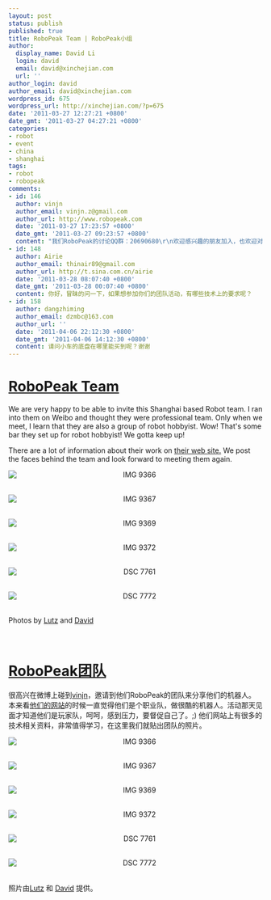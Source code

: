 ```yaml
---
layout: post
status: publish
published: true
title: RoboPeak Team | RoboPeak小组
author:
  display_name: David Li
  login: david
  email: david@xinchejian.com
  url: ''
author_login: david
author_email: david@xinchejian.com
wordpress_id: 675
wordpress_url: http://xinchejian.com/?p=675
date: '2011-03-27 12:27:21 +0800'
date_gmt: '2011-03-27 04:27:21 +0800'
categories:
- robot
- event
- china
- shanghai
tags:
- robot
- robopeak
comments:
- id: 146
  author: vinjn
  author_email: vinjn.z@gmail.com
  author_url: http://www.robopeak.com
  date: '2011-03-27 17:23:57 +0800'
  date_gmt: '2011-03-27 09:23:57 +0800'
  content: "我们RoboPeak的讨论QQ群：20690680\r\n欢迎感兴趣的朋友加入，也欢迎对开发有兴趣的同学"
- id: 148
  author: Airie
  author_email: thinair89@gmail.com
  author_url: http://t.sina.com.cn/airie
  date: '2011-03-28 08:07:40 +0800'
  date_gmt: '2011-03-28 00:07:40 +0800'
  content: 你好，冒昧的问一下，如果想参加你们的团队活动，有哪些技术上的要求呢？
- id: 158
  author: dangzhiming
  author_email: dzmbc@163.com
  author_url: ''
  date: '2011-04-06 22:12:30 +0800'
  date_gmt: '2011-04-06 14:12:30 +0800'
  content: 请问小车的底盘在哪里能买到呢？谢谢
---
```

<p><!--:en--></p>
<h1><a href="http://www.robopeak.com/" target="_blank">RoboPeak Team</a></h1></p>
<p>We are very happy to be able to invite this Shanghai based Robot team. I ran into them on Weibo and thought they were professional team. Only when we meet, I learn that they are also a group of robot hobbyist. Wow! That's some bar they set up for robot hobbyist! We gotta keep up!</p></p>
<p>There are a lot of information about their work on <a href="http://www.robopeak.com/" target="_blank">their web site.</a> We post the faces behind the team and look forward to meeting them again.</p></p>
<p style="text-align:center">
<img style="display:block; margin-left:auto; margin-right:auto;" src="http://xinchejian.com/wp-content/uploads/2011/03/IMG_9366.jpg" alt="IMG 9366" title="IMG_9366.JPG" border="0"/><br />
</p></p>
<p style="text-align:center">
<img style="display:block; margin-left:auto; margin-right:auto;" src="http://xinchejian.com/wp-content/uploads/2011/03/IMG_93671.jpg" alt="IMG 9367" title="IMG_9367.JPG" border="0"/><br />
</p></p>
<p style="text-align:center">
<img style="display:block; margin-left:auto; margin-right:auto;" src="http://xinchejian.com/wp-content/uploads/2011/03/IMG_9369.jpg" alt="IMG 9369" title="IMG_9369.JPG" border="0"/><br />
</p></p>
<p style="text-align:center">
<img style="display:block; margin-left:auto; margin-right:auto;" src="http://xinchejian.com/wp-content/uploads/2011/03/IMG_9372.jpg" alt="IMG 9372" title="IMG_9372.JPG" border="0"/><br />
</p></p>
<p style="text-align:center">
<img style="display:block; margin-left:auto; margin-right:auto;" src="http://xinchejian.com/wp-content/uploads/2011/03/DSC_7761.jpg" alt="DSC 7761" title="DSC_7761.JPG" border="0"/><br />
</p></p>
<p style="text-align:center">
<img style="display:block; margin-left:auto; margin-right:auto;" src="http://xinchejian.com/wp-content/uploads/2011/03/DSC_7772.jpg" alt="DSC 7772" title="DSC_7772.JPG" border="0"/><br />
</p></p>
<p>Photos by <a href="http://www.lumi-photo.com/" target="_blank">Lutz</a> and <a href="http://www.flickr.com/photos/taweili/" target="_blank">David</a></p><br />
<!--:--></p>
<p><!--:zh--></p>
<h1><a href="http://www.robopeak.com/" target="_blank">RoboPeak团队</a></h1></p>
<p>很高兴在微博上碰到<a href="http://t.sina.com.cn/vinjnmelanie" target="_blank">vinjn</a>，邀请到他们RoboPeak的团队来分享他们的机器人。本来看<a href="http://www.robopeak.com/" target="_blank">他们的网站</a>的时候一直觉得他们是个职业队，做很酷的机器人。活动那天见面才知道他们是玩家队，呵呵，感到压力，要督促自己了。;) 他们网站上有很多的技术相关资料，非常值得学习，在这里我们就贴出团队的照片。</p></p>
<p style="text-align:center">
<img style="display:block; margin-left:auto; margin-right:auto;" src="http://xinchejian.com/wp-content/uploads/2011/03/IMG_9366.jpg" alt="IMG 9366" title="IMG_9366.JPG" border="0"/><br />
</p></p>
<p style="text-align:center">
<img style="display:block; margin-left:auto; margin-right:auto;" src="http://xinchejian.com/wp-content/uploads/2011/03/IMG_93671.jpg" alt="IMG 9367" title="IMG_9367.JPG" border="0"/><br />
</p></p>
<p style="text-align:center">
<img style="display:block; margin-left:auto; margin-right:auto;" src="http://xinchejian.com/wp-content/uploads/2011/03/IMG_9369.jpg" alt="IMG 9369" title="IMG_9369.JPG" border="0"/><br />
</p></p>
<p style="text-align:center">
<img style="display:block; margin-left:auto; margin-right:auto;" src="http://xinchejian.com/wp-content/uploads/2011/03/IMG_9372.jpg" alt="IMG 9372" title="IMG_9372.JPG" border="0"/><br />
</p></p>
<p style="text-align:center">
<img style="display:block; margin-left:auto; margin-right:auto;" src="http://xinchejian.com/wp-content/uploads/2011/03/DSC_7761.jpg" alt="DSC 7761" title="DSC_7761.JPG" border="0"/><br />
</p></p>
<p style="text-align:center">
<img style="display:block; margin-left:auto; margin-right:auto;" src="http://xinchejian.com/wp-content/uploads/2011/03/DSC_7772.jpg" alt="DSC 7772" title="DSC_7772.JPG" border="0"/><br />
</p></p>
<p>照片由<a href="http://www.lumi-photo.com/" target="_blank">Lutz</a> 和 <a href="http://www.flickr.com/photos/taweili/" target="_blank">David</a> 提供。</p><br />
<!--:--></p>
